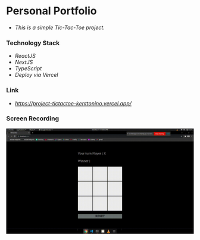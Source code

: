 # Personal Portfolio
- _This is a simple Tic-Tac-Toe project._

### Technology Stack
- _ReactJS_
- _NextJS_
- _TypeScript_
- _Deploy via Vercel_

### Link
- _https://project-tictactoe-kenttonino.vercel.app/_


### Screen Recording
![Screenshot](recording.gif)
